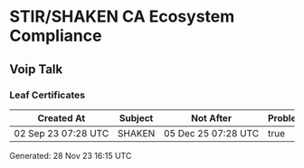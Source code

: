 # STIR/SHAKEN CA Ecosystem Compliance

## Voip Talk

### Leaf Certificates

| Created At | Subject | Not After | Problems | Link |
|------------|---------|-----------|----------|------|
| 02&#160;Sep&#160;23&#160;07:28&#160;UTC | SHAKEN | 05&#160;Dec&#160;25&#160;07:28&#160;UTC | true | [view](../CERTS/863f7f6be0509898380506df0f55c99d981f4f606105164b4e61857d93616ddc/README.md) |


Generated: 28 Nov 23 16:15 UTC